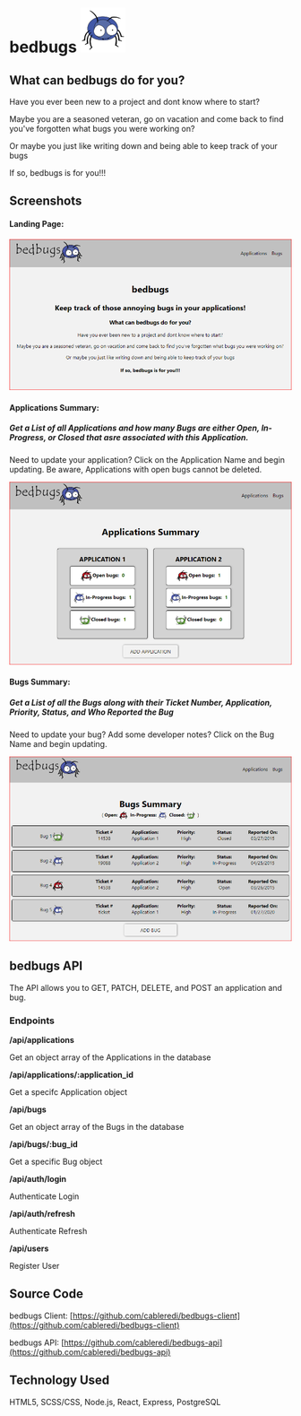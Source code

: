 # bedbugs ![bedbugs](./src/Components/Images/blue_bug_thumbnail.svg)

## What can bedbugs do for you?
Have you ever been new to a project and dont know where to start?

Maybe you are a seasoned veteran, go on vacation and come back to find you've forgotten what bugs you were working on?

Or maybe you just like writing down and being able to keep track of your bugs

If so, bedbugs is for you!!!

## Screenshots
#### Landing Page:
![Landing Page](./src/Components/Images/LandingPage.PNG)

#### Applications Summary:
##### Get a List of all Applications and how many Bugs are either Open, In-Progress, or Closed that asre associated with this Application.
Need to update your application?  Click on the Application Name and begin updating.  Be aware, Applications with open bugs cannot be deleted.

![Applications Summary](./src/Components/Images/ApplicationsPage.PNG)

#### Bugs Summary:
##### Get a List of all the Bugs along with their Ticket Number, Application, Priority, Status, and Who Reported the Bug
Need to update your bug?  Add some developer notes?  Click on the Bug Name and begin updating.

![Bugs Summary](./src/Components/Images/BugsPage.PNG)


## bedbugs API

The API allows you to GET, PATCH, DELETE, and POST an application and bug.

### Endpoints
**/api/applications**

Get an object array of the Applications in the database

**/api/applications/:application_id**

Get a specifc Application object

**/api/bugs**

Get an object array of the Bugs in the database

**/api/bugs/:bug_id**

Get a specific Bug object

**/api/auth/login**

Authenticate Login

**/api/auth/refresh**

Authenticate Refresh

**/api/users**

Register User

## Source Code
bedbugs Client: [https://github.com/cableredi/bedbugs-client](https://github.com/cableredi/bedbugs-client)

bedbugs API: [https://github.com/cableredi/bedbugs-api](https://github.com/cableredi/bedbugs-api)



## Technology Used
HTML5, SCSS/CSS, Node.js, React, Express, PostgreSQL